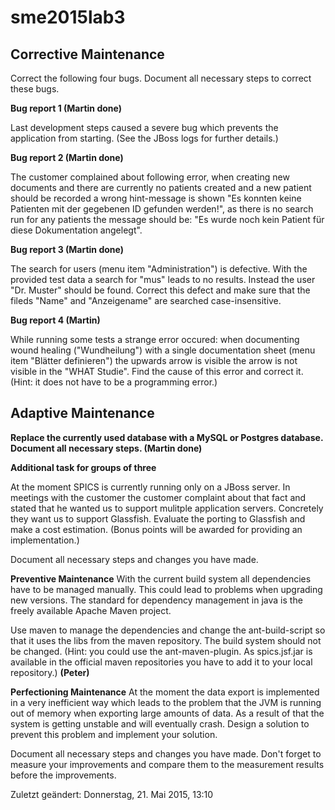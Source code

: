 ﻿# sme2015lab3

## Corrective Maintenance
Correct the following four bugs. Document all necessary steps to correct these bugs.

**Bug report 1 (Martin done)**

Last development steps caused a severe bug which prevents the application from starting. (See the JBoss logs for further details.)

**Bug report 2 (Martin done)**

The customer complained about following error, when creating new documents and there are currently no patients created and a new patient should be recorded a wrong hint-message is shown "Es konnten keine Patienten mit der gegebenen ID gefunden werden!", as there is no search run for any patients the message should be: "Es wurde noch kein Patient für diese Dokumentation angelegt".

**Bug report 3 (Martin done)**

The search for users (menu item "Administration") is defective. With the provided test data a search for "mus" leads to no results. Instead the user "Dr. Muster" should be found. Correct this defect and make sure that the fileds "Name" and "Anzeigename" are searched case-insensitive.

**Bug report 4 (Martin)**

While running some tests a strange error occured: when documenting wound healing ("Wundheilung") with a single documentation sheet (menu item "Blätter definieren") the upwards arrow is visible the arrow is not visible in the "WHAT Studie". Find the cause of this error and correct it. (Hint: it does not have to be a programming error.)

## Adaptive Maintenance 
**Replace the currently used database with a MySQL or Postgres database. Document all necessary steps. (Martin done)** 

**Additional task for groups of three**

At the moment SPICS is currently running only on a JBoss server. In meetings with the customer the customer complaint about that fact and stated that he wanted us to support mulitple application servers. Concretely they want us to support Glassfish. Evaluate the porting to Glassfish and make a cost estimation. (Bonus points will be awarded for providing an implementation.)

Document all necessary steps and changes you have made.

**Preventive Maintenance**
With the current build system all dependencies have to be managed manually. This could lead to problems when upgrading new versions. The standard for dependency management in java is the freely available Apache Maven project.

Use maven to manage the dependencies and change the ant-build-script so that it uses the libs from the maven repository. The build system should not be changed. (Hint: you could use the ant-maven-plugin. As spics.jsf.jar is available in the official maven repositories you have to add it to your local repository.) **(Peter)**

**Perfectioning Maintenance**
At the moment the data export is implemented in a very inefficient way which leads to the problem that the JVM is running out of memory when exporting large amounts of data. As a result of that the system is getting unstable and will eventually crash. Design a solution to prevent this problem and implement your solution.

Document all necessary steps and changes you have made. Don't forget to measure your improvements and compare them to the measurement results before the improvements.

Zuletzt geändert: Donnerstag, 21. Mai 2015, 13:10
